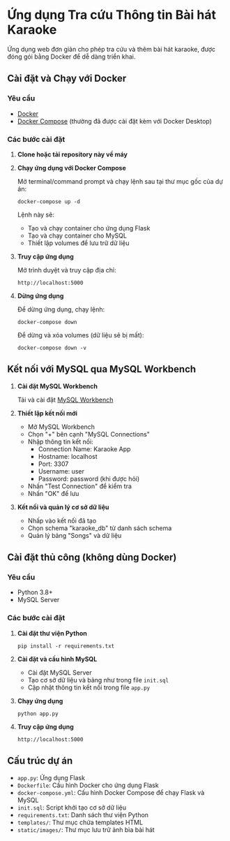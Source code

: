 # Ứng dụng Tra cứu Thông tin Bài hát Karaoke

Ứng dụng web đơn giản cho phép tra cứu và thêm bài hát karaoke, được đóng gói bằng Docker để dễ dàng triển khai.

## Cài đặt và Chạy với Docker

### Yêu cầu
- [Docker](https://www.docker.com/products/docker-desktop/)
- [Docker Compose](https://docs.docker.com/compose/install/) (thường đã được cài đặt kèm với Docker Desktop)

### Các bước cài đặt

1. **Clone hoặc tải repository này về máy**

2. **Chạy ứng dụng với Docker Compose**

   Mở terminal/command prompt và chạy lệnh sau tại thư mục gốc của dự án:

   ```
   docker-compose up -d
   ```

   Lệnh này sẽ:
   - Tạo và chạy container cho ứng dụng Flask
   - Tạo và chạy container cho MySQL
   - Thiết lập volumes để lưu trữ dữ liệu

3. **Truy cập ứng dụng**

   Mở trình duyệt và truy cập địa chỉ:
   ```
   http://localhost:5000
   ```

4. **Dừng ứng dụng**

   Để dừng ứng dụng, chạy lệnh:
   ```
   docker-compose down
   ```

   Để dừng và xóa volumes (dữ liệu sẽ bị mất):
   ```
   docker-compose down -v
   ```

## Kết nối với MySQL qua MySQL Workbench

1. **Cài đặt MySQL Workbench**

   Tải và cài đặt [MySQL Workbench](https://dev.mysql.com/downloads/workbench/)

2. **Thiết lập kết nối mới**

   - Mở MySQL Workbench
   - Chọn "+" bên cạnh "MySQL Connections"
   - Nhập thông tin kết nối:
     - Connection Name: Karaoke App
     - Hostname: localhost
     - Port: 3307
     - Username: user
     - Password: password (khi được hỏi)
   - Nhấn "Test Connection" để kiểm tra
   - Nhấn "OK" để lưu

3. **Kết nối và quản lý cơ sở dữ liệu**

   - Nhấp vào kết nối đã tạo
   - Chọn schema "karaoke_db" từ danh sách schema
   - Quản lý bảng "Songs" và dữ liệu

## Cài đặt thủ công (không dùng Docker)

### Yêu cầu
- Python 3.8+
- MySQL Server

### Các bước cài đặt

1. **Cài đặt thư viện Python**
   ```
   pip install -r requirements.txt
   ```

2. **Cài đặt và cấu hình MySQL**
   - Cài đặt MySQL Server
   - Tạo cơ sở dữ liệu và bảng như trong file `init.sql`
   - Cập nhật thông tin kết nối trong file `app.py`

3. **Chạy ứng dụng**
   ```
   python app.py
   ```

4. **Truy cập ứng dụng**
   ```
   http://localhost:5000
   ```

## Cấu trúc dự án
- `app.py`: Ứng dụng Flask
- `Dockerfile`: Cấu hình Docker cho ứng dụng Flask
- `docker-compose.yml`: Cấu hình Docker Compose để chạy Flask và MySQL
- `init.sql`: Script khởi tạo cơ sở dữ liệu
- `requirements.txt`: Danh sách thư viện Python
- `templates/`: Thư mục chứa templates HTML
- `static/images/`: Thư mục lưu trữ ảnh bìa bài hát 